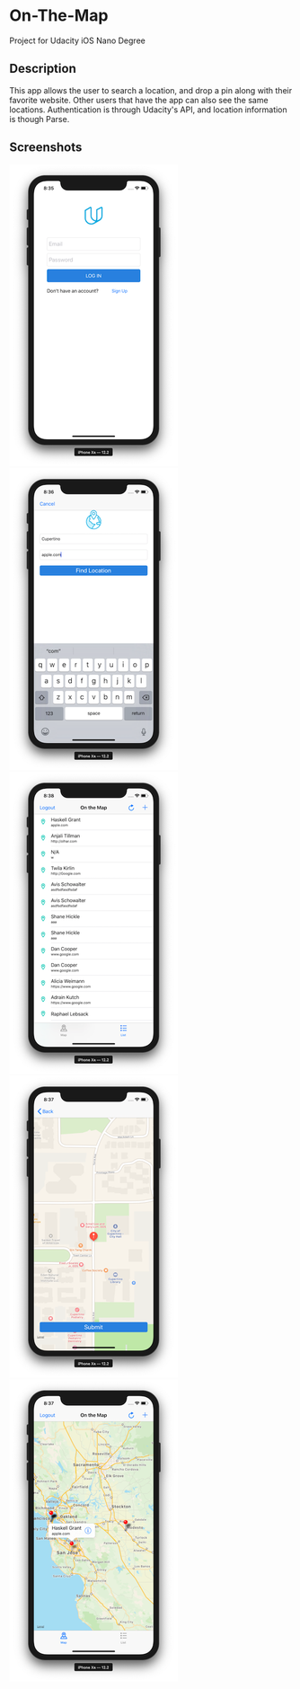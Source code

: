 # On-The-Map
Project for Udacity iOS Nano Degree 

## Description
This app allows the user to search a location, and drop a pin along with their favorite website. Other users that have the app can also see the same locations.
Authentication is through Udacity's API, and location information is though Parse.

## Screenshots
![](<On The Map Demo Images/OnTheMapLogin.png>) </br>
![](<On The Map Demo Images/OnTheMapNewPin.png>) ![](<On The Map Demo Images/OnTheMapTableView.png>)
![](<On The Map Demo Images/OnTheMapVerifyLocation.png>) ![](<On The Map Demo Images/OnTheMapViewMap.png>)

